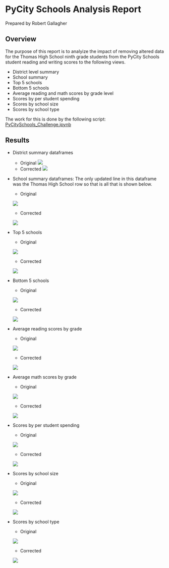 # PyCity Schools Analysis Report
Prepared by Robert Gallagher

## Overview

The purpose of this report is to analyize the impact of removing altered data for the Thomas High School ninth grade students from the PyCity Schools student reading and writing scores to the following views.
- District level summary
- School summary
- Top 5 schools
- Bottom 5 schools
- Average reading and math scores by grade level
- Scores by per student spending
- Scores by school size
- Scores by school type

The work for this is done by the following script:
[PyCitySchools_Challenge.ipynb](PyCitySchools_Challenge.ipynb)

## Results

- District summary dataframes
    - Original
    ![](Resources/Original_District_Summary.PNG)
    - Corrected
    ![](Resources/Updated_District_Summary.PNG)

- School summary dataframes: The only updated line in this dataframe was the Thomas High School row so that is all that is shown below.
    - Original

    ![](Resources/Original_School_Summary_Thomas_High_School.png)
    - Corrected

    ![](Resources/Updated_School_Summary_Thomas_High_School.png)

- Top 5 schools
    - Original

    ![](Resources/Original_Top_Five_Schools.png)

    - Corrected

    ![](Resources/Updated_Top_Five_Schools.png)

- Bottom 5 schools
    - Original

    ![](Resources/Original_Bottom_Five_Schools.png)

    - Corrected

    ![](Resources/Updated_Bottom_Five_Schools.png)

- Average reading scores by grade
    - Original

    ![](Resources/Original_average_reading_scores_by_grade.png)
    - Corrected

    ![](Resources/Updated_average_reading_scores_by_grade.png)

- Average math scores by grade
    - Original

    ![](Resources/Original_average_math_scores_by_grade.png)
    - Corrected

    ![](Resources/Updated_average_math_scores_by_grade.png)

- Scores by per student spending
    - Original

    ![](Resources/Original_by_spending.png)
    - Corrected

    ![](Resources/Updated_by_spending.png)

- Scores by school size
    - Original

    ![](Resources/Original_by_size.png)
    - Corrected

    ![](Resources/Updated_by_size.png)

- Scores by school type
    - Original

    ![](Resources/Original_by_type.png)
    - Corrected
    
    ![](Resources/Updated_by_type.png)